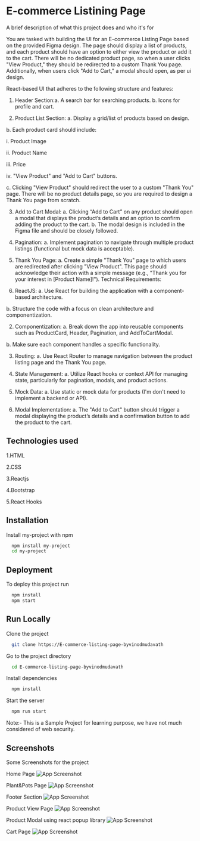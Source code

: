 
# E-commerce Listining Page
A brief description of what this project does and who it's for

You are tasked with building the UI for an E-commerce Listing Page based
on the provided Figma design. The page should display a list of products, and
each product should have an option to either view the product or add it to the
cart. There will be no dedicated product page, so when a user clicks "View
Product," they should be redirected to a custom Thank You page.
Additionally, when users click "Add to Cart," a modal should open, as per ui
design.


React-based UI that adheres to the following structure and features:
1. Header Section:a. A search bar for searching products.
b. Icons for profile and cart.

2. Product List Section:
a. Display a grid/list of products based on design.

b. Each product card should include:

i. Product Image

ii. Product Name

iii. Price

iv. "View Product" and "Add to Cart" buttons.

c. Clicking "View Product" should redirect the user to a custom
"Thank You" page. There will be no product details page, so you
are required to design a Thank You page from scratch.

3. Add to Cart Modal:
a. Clicking “Add to Cart” on any product should open a modal that
displays the product’s details and an option to confirm adding the
product to the cart.
b. The modal design is included in the Figma file and should be
closely followed.

4. Pagination:
a. Implement pagination to navigate through multiple product
listings (functional but mock data is acceptable).

5. Thank You Page:
a. Create a simple "Thank You" page to which users are redirected
after clicking "View Product". This page should acknowledge their
action with a simple message (e.g., "Thank you for your interest in
[Product Name]!").
Technical Requirements:
1. ReactJS:
a. Use React for building the application with a component-based
architecture.

b. Structure the code with a focus on clean architecture and
componentization.

2. Componentization:
a. Break down the app into reusable components such as
ProductCard, Header, Pagination, and AddToCartModal.

b. Make sure each component handles a specific functionality.

3. Routing:
a. Use React Router to manage navigation between the product
listing page and the Thank You page.

4. State Management:
a. Utilize React hooks or context API for managing state,
particularly for pagination, modals, and product actions.

5. Mock Data:
a. Use static or mock data for products (I'm don't need to
implement a backend or API).

6. Modal Implementation:
a. The "Add to Cart" button should trigger a modal displaying the
product’s details and a confirmation button to add the product to
the cart.
## Technologies used
1.HTML

2.CSS

3.Reactjs

4.Bootstrap

5.React Hooks




## Installation

Install my-project with npm

```bash
  npm install my-project
  cd my-project
```
    
## Deployment

To deploy this project run

```bash
  npm install 
  npm start
```


## Run Locally

Clone the project

```bash
  git clone https://E-commerce-listing-page-byvinodmudavath
```

Go to the project directory

```bash
  cd E-commerce-listing-page-byvinodmudavath
```

Install dependencies

```bash
  npm install
```

Start the server

```bash
  npm run start
```


Note:- This is a Sample Project for learning purpose, we have not much considered of web security.
## Screenshots
Some Screenshots for the project


Home Page
![App Screenshot](https://res.cloudinary.com/dnml2vs6t/image/upload/v1729416131/cwehzd1vyg9aqnrirqpt.png)

Plant&Pots Page
![App Screenshot](https://res.cloudinary.com/dnml2vs6t/image/upload/v1729416181/mgzrbb2aodh3s8hqjaac.png)

Footer Section
![App Screenshot](https://res.cloudinary.com/dnml2vs6t/image/upload/v1729416234/gjkmelducopr1kdcyjvp.png)

Product View Page 
![App Screenshot](https://res.cloudinary.com/dnml2vs6t/image/upload/v1729416282/iea7ylaxrcmmzflqijm5.png)

Product Modal using react popup library
![App Screenshot](https://res.cloudinary.com/dnml2vs6t/image/upload/v1729416339/idsagxmofucqjjx4qyiw.png)


Cart Page
![App Screenshot](https://res.cloudinary.com/dnml2vs6t/image/upload/v1729416391/o5p0f5yf2pvdoaxeml1w.png)


